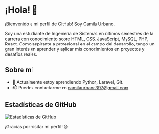 # ¡Hola! 👋 
¡Bienvenido a mi perfil de GitHub! Soy Camila Urbano.

Soy una estudiante de Ingeniería de Sistemas en últimos semestres de la carrera con conocimiento sobre HTML, CSS, JavaScript, MySQL, PHP, React. Como aspirante a profesional en el campo del desarrollo, tengo un gran interés en aprender y aplicar mis conocimientos en proyectos y desafíos reales.


## Sobre mí

- 🌱 Actualmente estoy aprendiendo Python, Laravel, Git.
- 📫 Puedes contactarme en camilaurbano397@gmail.com 




## Estadísticas de GitHub

![Estadísticas de GitHub](https://github-readme-stats.vercel.app/api?username=camila.397&show_icons=true)

¡Gracias por visitar mi perfil! 😄
